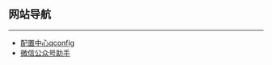 ## 网站导航
---
* [配置中心qconfig](https://github.com/nuptaxin/qconfig)
* [微信公众号助手](https://github.com/okracode/wechat-offiaccount-helper)